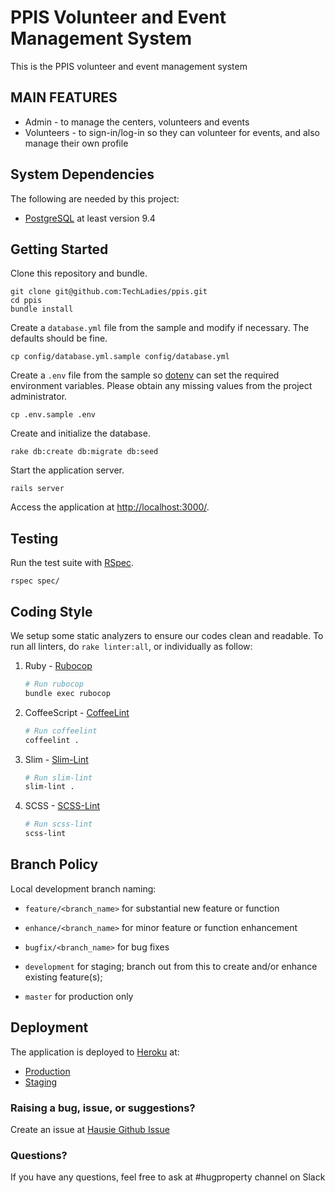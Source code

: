 # PPIS Volunteer and Event Management System

This is the PPIS volunteer and event management system

## MAIN FEATURES ##

* Admin - to manage the centers, volunteers and events
* Volunteers - to sign-in/log-in so they can volunteer for events, and also manage their own profile

## System Dependencies

The following are needed by this project:

* [PostgreSQL](http://www.postgresql.org/) at least version 9.4

## Getting Started

Clone this repository and bundle.

    git clone git@github.com:TechLadies/ppis.git
    cd ppis
    bundle install

Create a `database.yml` file from the sample and modify if necessary.
The defaults should be fine.

    cp config/database.yml.sample config/database.yml

Create a `.env` file from the sample so [dotenv](https://github.com/bkeepers/dotenv) can set the required environment variables.
Please obtain any missing values from the project administrator.

    cp .env.sample .env

Create and initialize the database.

    rake db:create db:migrate db:seed

Start the application server.

    rails server

Access the application at [http://localhost:3000/](http://localhost:3000/).

## Testing

Run the test suite with [RSpec](https://github.com/rspec/rspec-rails).

    rspec spec/

## Coding Style

We setup some static analyzers to ensure our codes clean and readable. To run all linters, do `rake linter:all`, or individually as follow:

1. Ruby - [Rubocop](https://github.com/bbatsov/rubocop)

    ```bash
    # Run rubocop
    bundle exec rubocop
    ```

2. CoffeeScript - [CoffeeLint](http://www.coffeelint.org)

    ```bash
    # Run coffeelint
    coffeelint .
    ```

3. Slim - [Slim-Lint](https://github.com/sds/slim-lint)

    ```bash
    # Run slim-lint
    slim-lint .
    ```

4. SCSS - [SCSS-Lint](https://github.com/brigade/scss-lint)

    ```bash
    # Run scss-lint
    scss-lint
    ```

## Branch Policy

Local development branch naming:

* `feature/<branch_name>` for substantial new feature or function
* `enhance/<branch_name>` for minor feature or function enhancement
* `bugfix/<branch_name>` for bug fixes

* `development` for staging; branch out from this to create and/or enhance existing feature(s);
* `master` for production only

## Deployment

The application is deployed to [Heroku](https://www.heroku.com/) at:

* [Production](https://ppis.herokuapp.com/)
* [Staging](https://ppis-staging.herokuapp.com/)

### Raising a bug, issue, or suggestions?

Create an issue at [Hausie Github Issue](https://github.com/tinkerbox/hug-property/issues)

### Questions?

If you have any questions, feel free to ask at #hugproperty channel on Slack
